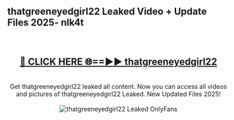<h2>thatgreeneyedgirl22 Leaked Video + Update Files 2025- nlk4t</h2>
<br>
<div align="center">
<h2><a href="https://libra.edu.pl?thatgreeneyedgirl22" rel="nofollow">🔴 CLICK HERE 🌐==►► thatgreeneyedgirl22</a></h2>
<br>
Get thatgreeneyedgirl22 leaked all content. Now you can access all videos and pictures of thatgreeneyedgirl22 Leaked. New Updated Files 2025!
<br>
<br>
<a href="https://libra.edu.pl?thatgreeneyedgirl22" rel="nofollow" data-target="animated-image.originalLink"><img src="https://i.ibb.co.com/WyWwxjT/player-gif2.gif" alt="thatgreeneyedgirl22 Leaked OnlyFans" style="max-width: 100%; display: inline-block;" data-target="animated-image.originalImage"></a>
</div>
<br>